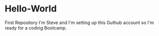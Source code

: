# Hello-World
First Repository
I'm Steve and I'm setting up this Guthub account so I'm ready for a coding Bootcamp.
